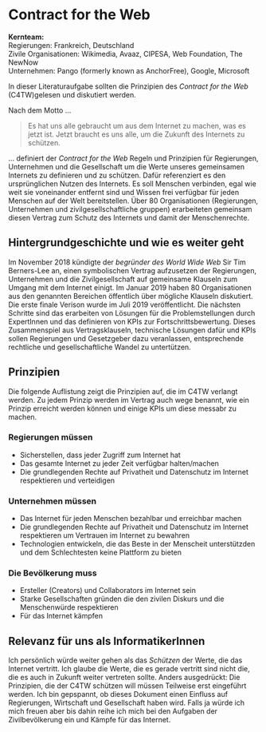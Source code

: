 # Contract for the Web
**Kernteam:** <br>
Regierungen: Frankreich, Deutschland<br>
Zivile Organisationen: Wikimedia, Avaaz, CIPESA, Web Foundation, The NewNow<br>
Unternehmen: Pango (formerly known as AnchorFree), Google, Microsoft<br>


In dieser Literaturaufgabe sollten die Prinzipien des *Contract for the Web* (C4TW)gelesen und diskutiert werden.

Nach dem Motto ...

> Es hat uns alle gebraucht um aus dem Internet zu machen, was es jetzt ist. Jetzt braucht es uns alle, um die Zukunft des Internets zu schützen.

... definiert der *Contract for the Web* Regeln und Prinzipien für Regierungen, Unternehmen und die Gesellschaft um die Werte unseres gemeinsamen Internets zu definieren und zu schützen. Dafür referenziert es den ursprünglichen Nutzen des Internets. Es soll Menschen verbinden, egal wie weit sie voneinander entfernt sind und Wissen frei verfügbar für jeden Menschen auf der Welt bereitstellen. Über 80 Organisationen (Regierungen, Unternehmen und zivilgesellschaftliche gruppen) erarbeiteten gemeinsam diesen Vertrag zum Schutz des Internets und damit der Menschenrechte.

## Hintergrundgeschichte und wie es weiter geht

Im November 2018 kündigte der *begründer des World Wide Web* Sir Tim Berners-Lee an, einen symbolischen Vertrag aufzusetzen der Regierungen, Unternehmen und die Zivilgesellschaft auf gemeinsame Klauseln zum Umgang mit dem Internet einigt. Im Januar 2019 haben 80 Organisationen aus den genannten Bereichen öffentlich über mögliche Klauseln diskutiert. Die erste finale Verison wurde im Juli 2019 veröffentlicht. Die nächsten Schritte sind das erarbeiten von Lösungen für die Problemstellungen durch ExpertInnen und das definieren von KPIs zur Fortschrittsbewertung. Dieses Zusammenspiel aus Vertragsklauseln, technische Lösungen dafür und KPIs sollen Regierungen und Gesetzgeber dazu veranlassen, entsprechende rechtliche und gesellschaftliche Wandel zu untertützen.

## Prinzipien
Die folgende Auflistung zeigt die Prinzipien auf, die im C4TW verlangt werden. Zu jedem Prinzip werden im Vertrag auch wege benannt, wie ein Prinzip erreicht werden können und einige KPIs um diese messabr zu machen.

### Regierungen müssen
- Sicherstellen, dass jeder Zugriff zum Internet hat
- Das gesamte Internet zu jeder Zeit verfügbar halten/machen
- Die grundlegenden Rechte auf Privatheit und Datenschutz im Internet respektieren und verteidigen

### Unternehmen müssen
- Das Internet für jeden Menschen bezahlbar und erreichbar machen
- Die grundlegenden Rechte auf Privatheit und Datenschutz im Internet respektieren um Vertrauen im Internet zu bewahren
- Technologien entwickeln, die das Beste in der Menscheit unterstützden und dem Schlechtesten keine Plattform zu bieten

### Die Bevölkerung muss
- Ersteller (Creators) und Collaborators im Internet sein
- Starke Gesellschaften gründen die den zivilen Diskurs und die Menschenwürde respektieren
- Für das Internet kämpfen

## Relevanz für uns als InformatikerInnen

Ich persönlich würde weiter gehen als das *Schützen* der Werte, die das Internet vertritt. Ich glaube die Werte, die es gerade vertritt sind nicht die, die es auch in Zukunft weiter vertreten sollte. Anders ausgedrückt: Die Prinzipien, die der C4TW schützen will müssen Teilweise erst eingeführt werden. Ich bin gepspannt, ob dieses Dokument einen Einfluss auf Regierungen, Wirtschaft und Gesellschaft haben wird. Falls ja würde ich mich freuen aber bis dahin reihe ich mich bei den Aufgaben der Zivilbevölkerung ein und Kämpfe für das Internet.
